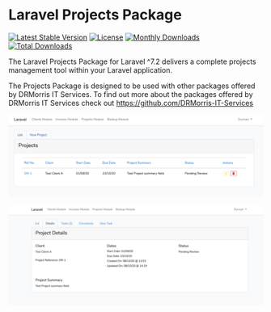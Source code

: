 # Laravel Projects Package

[![Latest Stable Version](https://poser.pugx.org/duncanrmorris/projectsmodule/v)](//packagist.org/packages/duncanrmorris/projectsmodule)
[![License](https://poser.pugx.org/duncanrmorris/projectsmodule/license)](//packagist.org/packages/duncanrmorris/projectsmodule)
[![Monthly Downloads](https://poser.pugx.org/duncanrmorris/projectsmodule/d/monthly)](//packagist.org/packages/duncanrmorris/projectsmodule)
[![Total Downloads](https://poser.pugx.org/duncanrmorris/projectsmodule/downloads)](//packagist.org/packages/duncanrmorris/projectsmodule)

The Laravel Projects Package for Laravel ^7.2 delivers a complete projects management tool within your Laravel application.

The Projects Package is designed to be used with other packages offered by DRMorris IT Services.  To find out more about the packages offered by DRMorris IT Services check out https://github.com/DRMorris-IT-Services

![Projects Package Overview](projects_module_overview.png)

![Projects Package](projects_module_details.png)

